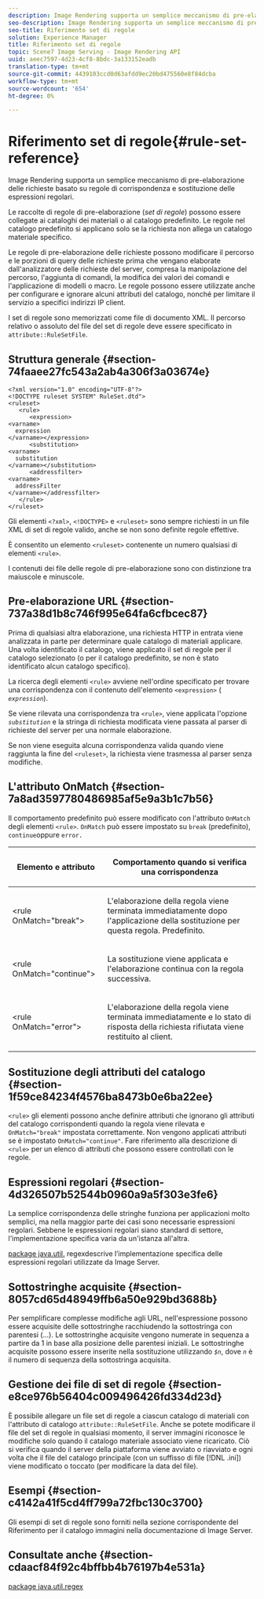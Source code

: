 ```yaml
---
description: Image Rendering supporta un semplice meccanismo di pre-elaborazione delle richieste basato su regole di corrispondenza e sostituzione delle espressioni regolari.
seo-description: Image Rendering supporta un semplice meccanismo di pre-elaborazione delle richieste basato su regole di corrispondenza e sostituzione delle espressioni regolari.
seo-title: Riferimento set di regole
solution: Experience Manager
title: Riferimento set di regole
topic: Scene7 Image Serving - Image Rendering API
uuid: aeec7597-4d23-4cf8-8bdc-3a133152eadb
translation-type: tm+mt
source-git-commit: 4439103ccd0d63afdd9ec20bd475560e8f84dcba
workflow-type: tm+mt
source-wordcount: '654'
ht-degree: 0%

---
```



# Riferimento set di regole{#rule-set-reference}

Image Rendering supporta un semplice meccanismo di pre-elaborazione delle richieste basato su regole di corrispondenza e sostituzione delle espressioni regolari.

<!--<a id="section_F44601A65CE1451EAD0A449C66B773CC"></a>-->

Le raccolte di regole di pre-elaborazione (*set di regole*) possono essere collegate ai cataloghi dei materiali o al catalogo predefinito. Le regole nel catalogo predefinito si applicano solo se la richiesta non allega un catalogo materiale specifico.

Le regole di pre-elaborazione delle richieste possono modificare il percorso e le porzioni di query delle richieste prima che vengano elaborate dall&#39;analizzatore delle richieste del server, compresa la manipolazione del percorso, l&#39;aggiunta di comandi, la modifica dei valori dei comandi e l&#39;applicazione di modelli o macro. Le regole possono essere utilizzate anche per configurare e ignorare alcuni attributi del catalogo, nonché per limitare il servizio a specifici indirizzi IP client.

I set di regole sono memorizzati come file di documento XML. Il percorso relativo o assoluto del file del set di regole deve essere specificato in `attribute::RuleSetFile`.

## Struttura generale {#section-74faaee27fc543a2ab4a306f3a03674e}

```
<?xml version="1.0" encoding="UTF-8"?>
<!DOCTYPE ruleset SYSTEM" RuleSet.dtd">
<ruleset>
   <rule>
      <expression>
<varname>
  expression
</varname></expression>
      <substitution>
<varname>
  substitution
</varname></substitution>
      <addressfilter>
<varname>
  addressFilter
</varname></addressfilter>
   </rule>
</ruleset>
```

Gli elementi `<?xml>`, `<!DOCTYPE>` e `<ruleset>` sono sempre richiesti in un file XML di set di regole valido, anche se non sono definite regole effettive.

È consentito un elemento `<ruleset>` contenente un numero qualsiasi di elementi `<rule>`.

I contenuti dei file delle regole di pre-elaborazione sono con distinzione tra maiuscole e minuscole.

## Pre-elaborazione URL {#section-737a38d1b8c746f995e64fa6cfbcec87}

Prima di qualsiasi altra elaborazione, una richiesta HTTP in entrata viene analizzata in parte per determinare quale catalogo di materiali applicare. Una volta identificato il catalogo, viene applicato il set di regole per il catalogo selezionato (o per il catalogo predefinito, se non è stato identificato alcun catalogo specifico).

La ricerca degli elementi `<rule>` avviene nell&#39;ordine specificato per trovare una corrispondenza con il contenuto dell&#39;elemento `<expression>` ( *`expression`*).

Se viene rilevata una corrispondenza tra `<rule>`, viene applicata l&#39;opzione *`substitution`* e la stringa di richiesta modificata viene passata al parser di richieste del server per una normale elaborazione.

Se non viene eseguita alcuna corrispondenza valida quando viene raggiunta la fine del `<ruleset>`, la richiesta viene trasmessa al parser senza modifiche.

## L&#39;attributo OnMatch {#section-7a8ad3597780486985af5e9a3b1c7b56}

Il comportamento predefinito può essere modificato con l&#39;attributo `OnMatch` degli elementi `<rule>`. `OnMatch` può essere impostato su  `break` (predefinito),  `continue`oppure  `error.`

<table id="table_4CABF55B33854A128D5F326B31C6C397"> 
 <thead> 
  <tr> 
   <th colname="col1" class="entry"> <p>Elemento e attributo </p> </th> 
   <th colname="col2" class="entry"> <p>Comportamento quando si verifica una corrispondenza </p> </th> 
  </tr> 
 </thead>
 <tbody> 
  <tr> 
   <td colname="col1"> <p><span class="codeph"> &lt;rule OnMatch="break"&gt;</span> </p> </td> 
   <td colname="col2"> <p>L'elaborazione della regola viene terminata immediatamente dopo l'applicazione della sostituzione per questa regola. Predefinito. </p> </td> 
  </tr> 
  <tr> 
   <td colname="col1"> <p><span class="codeph"> &lt;rule OnMatch="continue"&gt;</span> </p> </td> 
   <td colname="col2"> <p>La sostituzione viene applicata e l'elaborazione continua con la regola successiva. </p> </td> 
  </tr> 
  <tr> 
   <td colname="col1"> <p><span class="codeph"> &lt;rule OnMatch="error"&gt;</span> </p> </td> 
   <td colname="col2"> <p>L'elaborazione della regola viene terminata immediatamente e lo stato di risposta della richiesta rifiutata viene restituito al client. </p> </td> 
  </tr> 
 </tbody> 
</table>

## Sostituzione degli attributi del catalogo {#section-1f59ce84234f4576ba8473b0e6ba22ee}

`<rule>` gli elementi possono anche definire attributi che ignorano gli attributi del catalogo corrispondenti quando la regola viene rilevata e  `OnMatch="break"` impostata correttamente. Non vengono applicati attributi se è impostato `OnMatch="continue"`. Fare riferimento alla descrizione di `<rule>` per un elenco di attributi che possono essere controllati con le regole.

## Espressioni regolari {#section-4d326507b52544b0960a9a5f303e3fe6}

La semplice corrispondenza delle stringhe funziona per applicazioni molto semplici, ma nella maggior parte dei casi sono necessarie espressioni regolari. Sebbene le espressioni regolari siano standard di settore, l&#39;implementazione specifica varia da un&#39;istanza all&#39;altra.

[package java.util.](https://www2.cs.duke.edu/csed/java/jdk1.4.2/docs/api/) regexdescrive l’implementazione specifica delle espressioni regolari utilizzate da Image Server.

## Sottostringhe acquisite {#section-8057cd65d48949ffb6a50e929bd3688b}

Per semplificare complesse modifiche agli URL, nell&#39;espressione possono essere acquisite delle sottostringhe racchiudendo la sottostringa con parentesi (...). Le sottostringhe acquisite vengono numerate in sequenza a partire da 1 in base alla posizione delle parentesi iniziali. Le sottostringhe acquisite possono essere inserite nella sostituzione utilizzando *`$n`*, dove *`n`* è il numero di sequenza della sottostringa acquisita.

## Gestione dei file di set di regole {#section-e8ce976b56404c009496426fd334d23d}

È possibile allegare un file set di regole a ciascun catalogo di materiali con l&#39;attributo di catalogo `attribute::RuleSetFile`. Anche se potete modificare il file del set di regole in qualsiasi momento, il server immagini riconosce le modifiche solo quando il catalogo materiale associato viene ricaricato. Ciò si verifica quando il server della piattaforma viene avviato o riavviato e ogni volta che il file del catalogo principale (con un suffisso di file [!DNL .ini]) viene modificato o toccato (per modificare la data del file).

## Esempi {#section-c4142a41f5cd4ff799a72fbc130c3700}

Gli esempi di set di regole sono forniti nella sezione corrispondente del Riferimento per il catalogo immagini nella documentazione di Image Server.

## Consultate anche {#section-cdaacf84f92c4bffbb4b76197b4e531a}

[package java.util.regex](https://www2.cs.duke.edu/csed/java/jdk1.4.2/docs/api/)
